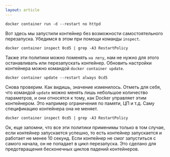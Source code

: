 ```yaml
---
layout: article
---
```


```
docker container run -d --restart no httpd
```

Вот здесь мы запустили контейнер без возможности самостоятельного перезапуска. Убедимся в этом при помощи команды `inspect`.

```
docker container inspect 0cd5 | grep -A3 RestartPolicy 
```

Также эти политики можно поменять `на лету`, нам не нужно для этого останавливать или перезапускать контейнер. Обновить настройки контейнера можно командой `docker container update`.

```
docker container update --restart always 0cd5
```

Снова проверим. Как видишь, значение изменилось. Отметь для себя, что командой `update` можно менять лишь небольшое количество параметров, и они относятся к тому, как Docker управляет этим контейнером. Это например ограничения по памяти, ЦП и т.д. Саму спецификацию контейнера она не меняет.

```
docker container inspect 0cd5 | grep -A3 RestartPolicy 
```

Ок, еще запомни, что все эти политики применимы только в том случае, если контейнер запускается успешно, то есть контейнер запускается и работает не менее 10 секунд. Если контейнер не смог запуститься с самого начала, он не попадает в цикл перезапуска. Это сделано для предотвращения бесконечных циклов падений контейнеров.
